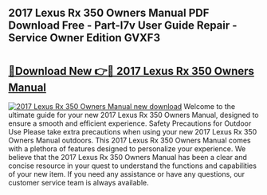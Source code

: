 ## 2017 Lexus Rx 350 Owners Manual PDF Download Free - Part-I7v User Guide Repair - Service Owner Edition GVXF3

# <h2><a href="http://bc219.oget.top/?id=2017+Lexus+Rx+350+Owners+Manual">🔗Download New 👉🔴 2017 Lexus Rx 350 Owners Manual</a></h2>

[![2017 Lexus Rx 350 Owners Manual new download](https://i.imgur.com/5g1atiW.png)](http://bc219.oget.top/?id=2017+Lexus+Rx+350+Owners+Manual)
Welcome to the ultimate guide for your new 2017 Lexus Rx 350 Owners Manual, designed to ensure a smooth and efficient experience. Safety Precautions for Outdoor Use Please take extra precautions when using your new 2017 Lexus Rx 350 Owners Manual outdoors. This 2017 Lexus Rx 350 Owners Manual comes with a plethora of features designed to personalize your experience. We believe that the 2017 Lexus Rx 350 Owners Manual has been a clear and concise resource in your quest to understand the functions and capabilities of your new item. If you need any assistance or have any questions, our customer service team is always available.
